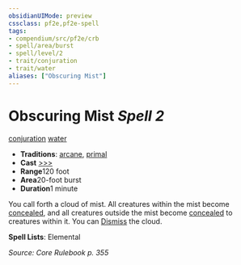 ```yaml
---
obsidianUIMode: preview
cssclass: pf2e,pf2e-spell
tags:
- compendium/src/pf2e/crb
- spell/area/burst
- spell/level/2
- trait/conjuration
- trait/water
aliases: ["Obscuring Mist"]
---
```

# Obscuring Mist *Spell 2*   
[conjuration](/rules/traits/conjuration.md)  [water](/rules/traits/water.md)  

- **Traditions**: [arcane](/rules/traits/arcane.md), [primal](/rules/traits/primal.md)
- **Cast** [>>>](/rules/core-rulebook/chapter-9-playing-the-game.md#Actions "Three-Action") 
- **Range**120 foot
- **Area**20-foot burst
- **Duration**1 minute

You call forth a cloud of mist. All creatures within the mist become [concealed](/rules/conditions.md#Concealed), and all creatures outside the mist become [concealed](/rules/conditions.md#Concealed) to creatures within it. You can [Dismiss](/rules/actions/dismiss.md) the cloud.

**Spell Lists**: Elemental

*Source: Core Rulebook p. 355*